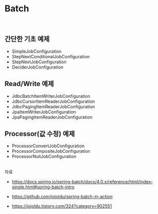 # Batch  
<br/>

## 간단한 기초 예제
- SimpleJobConfiguration
- StepNextConditionalJobConfiguration
- StepNextJobConfiguration
- DeciderJobConfiguration

## Read/Write 예제
- JdbcBatchItemWriterJobConfiguration
- JdbcCursorItemReaderJobConfiguration
- JdbcPagingItemReaderJobConfiguration
- JpaItemWriterJobConfiguration
- JpaPagingItemReaderJobConfiguration

## Processor(값 수정) 예제
- ProcessorConvertJobConfiguration
- ProcessorCompositeJobConfiguration
- ProcessorNullJobConfiguration

<br/>
자료

- https://docs.spring.io/spring-batch/docs/4.0.x/reference/html/index-single.html#spring-batch-intro
- https://github.com/jojoldu/spring-batch-in-action

- https://jojoldu.tistory.com/324?category=902551
